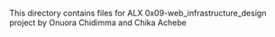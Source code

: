  This directory contains files for ALX 0x09-web_infrastructure_design project by Onuora Chidimma and Chika Achebe
